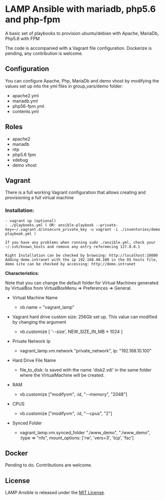 # LAMP Ansible with mariadb, php5.6 and php-fpm

A basic set of playbooks to provision ubuntu/debian with Apache, MariaDb, Php5.6 with FPM

The code is accompanied with a Vagrant file configuration.
Dockerize is pending, any contribution is welcome.


## Configuration

You can configure Apache, Php, MariaDb and demo vhost by modifying the values set up into the yml files in group_vars/demo folder:

- apache2.yml
- mariadb.yml
- php56-fpm.yml
- contents.yml


## Roles

- apache2
- mariadb
- ntp
- php5.6 fpm
- xdebug
- demo vhost


## Vagrant

There is a full working Vagrant configuration that allows creating and provisioning a full virtual machine


### Installation:

    - vagrant up (optional)
    - ./playbooks.yml ( OR: ansible-playbook --private-key=~/.vagrant.d/insecure_private_key -u vagrant -i ./inventories/demo playbook.yml )

    If you have any problems when running sudo ./ansible.yml, check your ~/.ssh/known_hosts and remove any entry referemcing 127.0.0.1

    Right Installation can be checked by browsing: http://localhost:10080
    Adding demo.intranet with the ip 192.168.40.100 in the OS hosts file, demo site can be checked by accessing: http://demo.intranet

**Characteristics:**

Note that you can change the default folder for Virtual Machines generated by VirtualBox from VirtualBoxMenu => Preferences => General.


- Virtual Machine Name

    - vb.name = "vagrant_lamp"
     
- Vagrant hard drive custom size: 256Gb set up. This value can modified by changing the argument
 
    - vb.customize [ '--size', NEW_SIZE_IN_MB * 1024 ]

- Private Network Ip
    
    - vagrant_lamp.vm.network "private_network", ip: "192.168.10.100"

- Hard Drive File Name
    
    - file_to_disk: Is saved with the name 'disk2.vdi' in the same folder where the VirtualMachine will be created.

- RAM

    - vb.customize ["modifyvm", :id, "--memory", "2048"]

- CPUS
    - vb.customize ["modifyvm", :id, "--cpus", "2"]

- Synced Folder

    - vagrant_lamp.vm.synced_folder "./www_demo", "./www_demo", :type => "nfs", mount_options: ['rw', 'vers=3', 'tcp', 'fsc']


## Docker

Pending to do.
Contributions are welcome.


## License

LAMP Ansible is released under the [MIT License](LICENSE).
